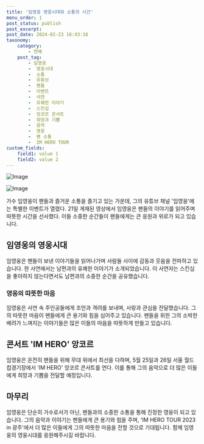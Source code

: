 ```yaml
---
title: '임영웅 영웅시대와 소통의 시간'
menu_order: 1
post_status: publish
post_excerpt: 
post_date: 2024-02-23 16:43:16
taxonomy:
    category:
        - 연예
    post_tag:
        - 임영웅
        -  영웅시대
        -  소통
        -  유튜브
        -  팬들
        -  이벤트
        -  사연
        -  유쾌한 이야기
        -  스킨십
        -  앙코르 콘서트
        -  희망과 기쁨
        -  음악
        -  영웅
        -  팬 소통
        -  IM HERO TOUR
custom_fields:
    field1: value 1
    field2: value 2
---
```


![Image](https://mimgnews.pstatic.net/image/119/2024/02/22/0002802285_001_20240222111801227.jpeg?type=w540)

![Image](https://ssl.pstatic.net/mimgnews/image/119/2024/02/22/0002802285_002_20240222111801252.jpeg?type=w540)

가수 임영웅이 팬들과 즐거운 소통을 즐기고 있는 가운데, 그의 유튜브 채널 '임영웅'에는 특별한 이벤트가 열렸다. 21일 게재된 영상에서 임영웅은 팬들의 이야기를 읽어주며 따뜻한 시간을 선사했다. 이들 소중한 순간들이 팬들에게는 큰 응원과 위로가 되고 있습니다.
## 임영웅의 영웅시대
임영웅은 팬들이 보낸 이야기들을 읽어나가며 사람들 사이에 감동과 웃음을 전파하고 있습니다. 한 사연에서는 남편과의 유쾌한 이야기가 소개되었습니다. 이 사연자는 스킨십을 좋아하지 않는다면서도 남편과의 소중한 순간을 공유했습니다.
### 영웅의 따뜻한 마음
임영웅은 사연 속 주인공들에게 조언과 격려를 보내며, 사랑과 관심을 전달했습니다. 그의 따뜻한 마음이 팬들에게 큰 용기와 힘을 심어주고 있습니다. 팬들을 위한 그의 소박한 배려가 느껴지는 이야기들은 많은 이들의 마음을 따뜻하게 만들고 있습니다.
## 콘서트 'IM HERO' 앙코르
임영웅은 온전히 팬들을 위해 무대 위에서 최선을 다하며, 5월 25일과 26일 서울 월드컵경기장에서 'IM HERO' 앙코르 콘서트를 연다. 이를 통해 그의 음악으로 더 많은 이들에게 희망과 기쁨을 전달할 예정입니다.
## 마무리
임영웅은 단순히 가수로서가 아닌, 팬들과의 소중한 소통을 통해 진정한 영웅이 되고 있습니다. 그의 음악과 이야기는 팬들에게 큰 용기와 힘을 주며, 'IM HERO TOUR 2023 in 광주'에서 더 많은 이들에게 그의 따뜻한 마음을 전할 것으로 기대됩니다. 함께 임영웅의 영웅시대를 응원해주시길 바랍니다.
